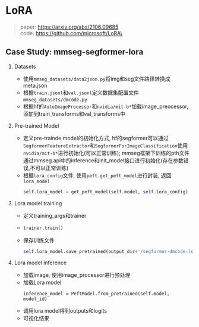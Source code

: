 # LoRA
> paper: https://arxiv.org/abs/2106.09685 \
> code: https://github.com/microsoft/LoRA\


## Case Study: mmseg-segformer-lora
1.  Datasets
    -   使用`mmseg_datasets/data2json.py`将img和seg文件路径转换成meta.json
    -   根据`train.jsonl`和`val.jsonl`定义数据集配置文件`mmseg_datasets/dmcode.py`
    -   根据hf的`AutoImageProcessor`和`nvidia/mit-b*`加载image_preocessor, 添加到train_transforms和val_transforms中

2. Pre-trained Model
    -   定义pre-trainde model的初始化方式, hf的segformer可以通过`SegformerFeatureExtractor`和`SegformerForImageClassification`使用`nvidia/mit-b*`进行初始化(可以正常训练); mmseg框架下训练的pth文件通过mmseg.api中的inference和init_model接口进行初始化(存在参数错误,不可以正常训练)
    -   根据`lora_config`文件, 使用`peft.get_peft_model`进行封装, 返回`lora_model`
        ```python
        self.lora_model = get_peft_model(self.model, self.lora_config)
        ```

3. Lora model training
    -   定义training_args和trainer
    -   ```python
        trainer.train()
        ```
    -   保存训练文件
        ```python
        self.lora_model.save_pretrained(output_dir+'/segformer-dmcode-lora')
        ```

4. Lora model inference
    -   加载image, 使用image_processor进行预处理
    -   加载Lora model
        ```
        inference_model = PeftModel.from_pretrained(self.model, model_id)
        ```
    -   调用lora model得到outputs和logits
    -   可视化结果
    
        